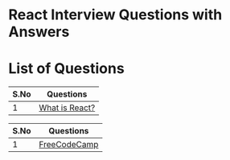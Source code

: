 # React Interview Questions with Answers

# List of Questions

| S.No | Questions |
| --------	 | ------------ |
| 1 | [What is React?](README.md#html) |

| S.No | Questions |
| --------	 | ------------ |
| 1 | [FreeCodeCamp](https://www.freecodecamp.org/news/learn-react-js-in-5-minutes-526472d292f4/) |

